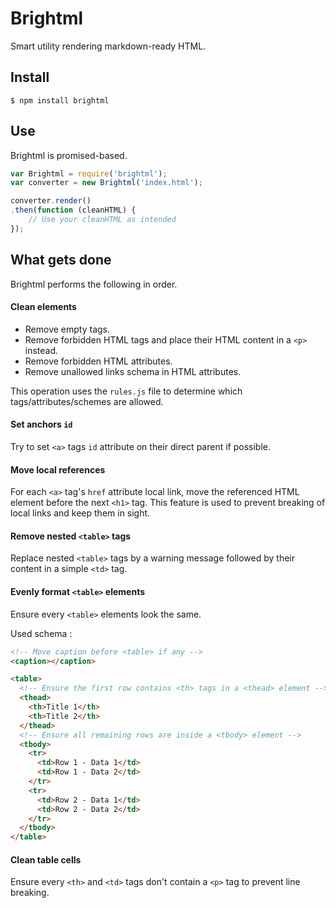 # Brightml

Smart utility rendering markdown-ready HTML.

## Install

```Shell
$ npm install brightml
```

## Use

Brightml is promised-based.

```JavaScript
var Brightml = require('brightml');
var converter = new Brightml('index.html');

converter.render()
.then(function (cleanHTML) {
    // Use your cleanHTML as intended
});
```

## What gets done

Brightml performs the following in order.

#### Clean elements

* Remove empty tags.
* Remove forbidden HTML tags and place their HTML content in a `<p>` instead.
* Remove forbidden HTML attributes.
* Remove unallowed links schema in HTML attributes.

This operation uses the `rules.js` file to determine which tags/attributes/schemes are allowed.

#### Set anchors `id`

Try to set `<a>` tags `id` attribute on their direct parent if possible.

#### Move local references

For each `<a>` tag's `href` attribute local link, move the referenced HTML element before the next `<h1>` tag. This feature is used to prevent breaking of local links and keep them in sight.

#### Remove nested `<table>` tags

Replace nested `<table>` tags by a warning message followed by their content in a simple `<td>` tag.

#### Evenly format `<table>` elements

Ensure every `<table>` elements look the same.

Used schema :

```HTML
<!-- Move caption before <table> if any -->
<caption></caption>

<table>
  <!-- Ensure the first row contains <th> tags in a <thead> element -->
  <thead>
    <th>Title 1</th>
    <th>Title 2</th>
  </thead>
  <!-- Ensure all remaining rows are inside a <tbody> element -->
  <tbody>
    <tr>
      <td>Row 1 - Data 1</td>
      <td>Row 1 - Data 2</td>
    </tr>
    <tr>
      <td>Row 2 - Data 1</td>
      <td>Row 2 - Data 2</td>
    </tr>
  </tbody>
</table>
```

#### Clean table cells

Ensure every `<th>` and `<td>` tags don't contain a `<p>` tag to prevent line breaking.
